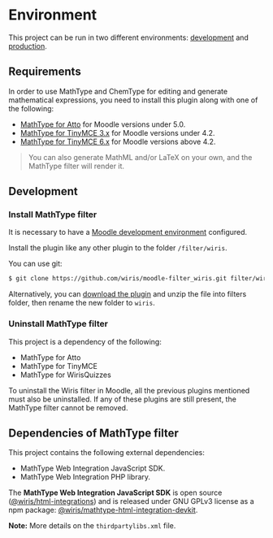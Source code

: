 # Environment

This project can be run in two different environments: [development](#development) and [production](../usage/README.md#production).

## Requirements

In order to use MathType and ChemType for editing and generate mathematical expressions, you need to install this plugin along with one of the following:

- [MathType for Atto](https://github.com/wiris/mooodle-atto_wiris) for Moodle versions under 5.0.
- [MathType for TinyMCE 3.x](https://github.com/wiris/moodle-tinymce_tiny_mce_wiris) for Moodle versions under 4.2.
- [MathType for TinyMCE 6.x](https://github.com/wiris/moodle-tinymce6_wiris) for Moodle versions above 4.2.

> You can also generate MathML and/or LaTeX on your own, and the MathType filter will render it.

## Development

### Install MathType filter

It is necessary to have a [Moodle development environment](https://github.com/moodlehq/moodle-docker) configured. 

Install the plugin like any other plugin to the folder `/filter/wiris`.

You can use git:

```sh
$ git clone https://github.com/wiris/moodle-filter_wiris.git filter/wiris
```

Alternatively, you can [download the plugin](https://github.com/wiris/moodle-filter_wiris/archive/main.zip) and unzip the file into filters folder, then rename the new folder to `wiris`.

### Uninstall MathType filter

This project is a dependency of the following:

* MathType for Atto
* MathType for TinyMCE
* MathType for WirisQuizzes


To uninstall the Wiris filter in Moodle, all the previous plugins mentioned must also be uninstalled. If any of these plugins are still present, the MathType filter cannot be removed.

## Dependencies of MathType filter

This project contains the following external dependencies:

* MathType Web Integration JavaScript SDK.
* MathType Web Integration PHP library.

The **MathType Web Integration JavaScript SDK** is open source ([@wiris/html-integrations](https://github.com/wiris/html-integrations)) and is released under GNU GPLv3 license as a npm package: [@wiris/mathtype-html-integration-devkit](https://www.npmjs.com/package/@wiris/mathtype-html-integration-devkit).

**Note:** More details on the `thirdpartylibs.xml` file.
